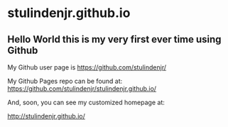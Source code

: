 # stulindenjr.github.io

## Hello World this is my very first ever time using Github

My Github user page is
https://github.com/stulindenjr/

My Github Pages repo can be found at:  
https://github.com/stulindenjr/stulindenjr.github.io/

And, soon, you can see my customized homepage at:

http://stulindenjr.github.io/


